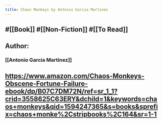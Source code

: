 ```yaml
---
title: Chaos Monkeys by Antonio Garcia Martinez
---
```


## #[[Book]] #[[Non-Fiction]] #[[To Read]]

## Author:
### [[Antonio Garcia Martinez]]

## https://www.amazon.com/Chaos-Monkeys-Obscene-Fortune-Failure-ebook/dp/B07C7DM72N/ref=sr_1_1?crid=3558625C63ERY&dchild=1&keywords=chaos+monkeys&qid=1594247365&s=books&sprefix=chaos+monke%2Cstripbooks%2C164&sr=1-1

